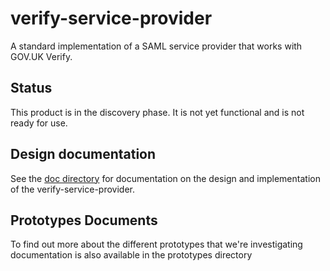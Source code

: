 verify-service-provider
=======================

A standard implementation of a SAML service provider that works with GOV.UK Verify.

Status
------

This product is in the discovery phase. It is not yet functional and is not
ready for use.

Design documentation
--------------------

See the [doc directory](doc) for documentation on the design and implementation
of the verify-service-provider.

Prototypes Documents
--------------------

To find out more about the different prototypes that we're investigating
documentation is also available in the prototypes directory
